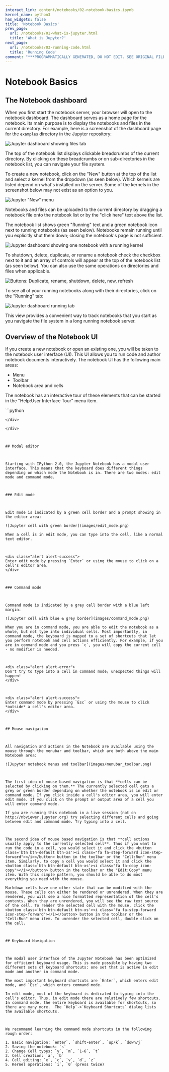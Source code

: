 ```yaml
---
interact_link: content/notebooks/02-notebook-basics.ipynb
kernel_name: python3
has_widgets: false
title: 'Notebook Basics'
prev_page:
  url: /notebooks/01-what-is-jupyter.html
  title: 'What is Jupyter?'
next_page:
  url: /notebooks/03-running-code.html
  title: 'Running Code'
comment: "***PROGRAMMATICALLY GENERATED, DO NOT EDIT. SEE ORIGINAL FILES IN /content***"
---
```

# Notebook Basics



## The Notebook dashboard



When you first start the notebook server, your browser will open to the notebook dashboard. The dashboard serves as a home page for the notebook. Its main purpose is to display the notebooks and files in the current directory. For example, here is a screenshot of the dashboard page for the `examples` directory in the Jupyter repository:

![Jupyter dashboard showing files tab](images/dashboard_files_tab.png)



The top of the notebook list displays clickable breadcrumbs of the current directory. By clicking on these breadcrumbs or on sub-directories in the notebook list, you can navigate your file system.

To create a new notebook, click on the "New" button at the top of the list and select a kernel from the dropdown (as seen below).  Which kernels are listed depend on what's installed on the server.  Some of the kernels in the screenshot below may not exist as an option to you.

![Jupyter "New" menu](images/dashboard_files_tab_new.png)



Notebooks and files can be uploaded to the current directory by dragging a notebook file onto the notebook list or by the "click here" text above the list.

The notebook list shows green "Running" text and a green notebook icon next to running notebooks (as seen below). Notebooks remain running until you explicitly shut them down; closing the notebook's page is not sufficient.


![Jupyter dashboard showing one notebook with a running kernel](images/dashboard_files_tab_run.png)



To shutdown, delete, duplicate, or rename a notebook check the checkbox next to it and an array of controls will appear at the top of the notebook list (as seen below).  You can also use the same operations on directories and files when applicable.

![Buttons: Duplicate, rename, shutdown, delete, new, refresh](images/dashboard_files_tab_btns.png)



To see all of your running notebooks along with their directories, click on the "Running" tab:

![Jupyter dashboard running tab](images/dashboard_running_tab.png)

This view provides a convenient way to track notebooks that you start as you navigate the file system in a long running notebook server.



## Overview of the Notebook UI



If you create a new notebook or open an existing one, you will be taken to the notebook user interface (UI). This UI allows you to run code and author notebook documents interactively. The notebook UI has the following main areas:

* Menu
* Toolbar
* Notebook area and cells

The notebook has an interactive tour of these elements that can be started in the "Help:User Interface Tour" menu item.



<div markdown="1" class="cell code_cell">
<div class="input_area" markdown="1">
```python
    

```
</div>

</div>



## Modal editor



Starting with IPython 2.0, the Jupyter Notebook has a modal user interface. This means that the keyboard does different things depending on which mode the Notebook is in. There are two modes: edit mode and command mode.



### Edit mode



Edit mode is indicated by a green cell border and a prompt showing in the editor area:

![Jupyter cell with green border](images/edit_mode.png)

When a cell is in edit mode, you can type into the cell, like a normal text editor.



<div class="alert alert-success">
Enter edit mode by pressing `Enter` or using the mouse to click on a cell's editor area.
</div>



### Command mode



Command mode is indicated by a grey cell border with a blue left margin:

![Jupyter cell with blue & grey border](images/command_mode.png)

When you are in command mode, you are able to edit the notebook as a whole, but not type into individual cells. Most importantly, in command mode, the keyboard is mapped to a set of shortcuts that let you perform notebook and cell actions efficiently. For example, if you are in command mode and you press `c`, you will copy the current cell - no modifier is needed.



<div class="alert alert-error">
Don't try to type into a cell in command mode; unexpected things will happen!
</div>



<div class="alert alert-success">
Enter command mode by pressing `Esc` or using the mouse to click *outside* a cell's editor area.
</div>



## Mouse navigation



All navigation and actions in the Notebook are available using the mouse through the menubar and toolbar, which are both above the main Notebook area:

![Jupyter notebook menus and toolbar](images/menubar_toolbar.png)



The first idea of mouse based navigation is that **cells can be selected by clicking on them.** The currently selected cell gets a grey or green border depending on whether the notebook is in edit or command mode. If you click inside a cell's editor area, you will enter edit mode. If you click on the prompt or output area of a cell you will enter command mode.

If you are running this notebook in a live session (not on http://nbviewer.jupyter.org) try selecting different cells and going between edit and command mode. Try typing into a cell.



The second idea of mouse based navigation is that **cell actions usually apply to the currently selected cell**. Thus if you want to run the code in a cell, you would select it and click the <button class='btn btn-default btn-xs'><i class="fa fa-step-forward icon-step-forward"></i></button> button in the toolbar or the "Cell:Run" menu item. Similarly, to copy a cell you would select it and click the <button class='btn btn-default btn-xs'><i class="fa fa-copy icon-copy"></i></button> button in the toolbar or the "Edit:Copy" menu item. With this simple pattern, you should be able to do most everything you need with the mouse.

Markdown cells have one other state that can be modified with the mouse. These cells can either be rendered or unrendered. When they are rendered, you will see a nice formatted representation of the cell's contents. When they are unrendered, you will see the raw text source of the cell. To render the selected cell with the mouse, click the <button class='btn btn-default btn-xs'><i class="fa fa-step-forward icon-step-forward"></i></button> button in the toolbar or the "Cell:Run" menu item. To unrender the selected cell, double click on the cell.



## Keyboard Navigation



The modal user interface of the Jupyter Notebook has been optimized for efficient keyboard usage. This is made possible by having two different sets of keyboard shortcuts: one set that is active in edit mode and another in command mode.

The most important keyboard shortcuts are `Enter`, which enters edit mode, and `Esc`, which enters command mode.

In edit mode, most of the keyboard is dedicated to typing into the cell's editor. Thus, in edit mode there are relatively few shortcuts.  In command mode, the entire keyboard is available for shortcuts, so there are many more.  The `Help`->`Keyboard Shortcuts` dialog lists the available shortcuts.



We recommend learning the command mode shortcuts in the following rough order:

1. Basic navigation: `enter`, `shift-enter`, `up/k`, `down/j`
2. Saving the notebook: `s`
2. Change Cell types: `y`, `m`, `1-6`, `t`
3. Cell creation: `a`, `b`
4. Cell editing: `x`, `c`, `v`, `d`, `z`
5. Kernel operations: `i`, `0` (press twice)

